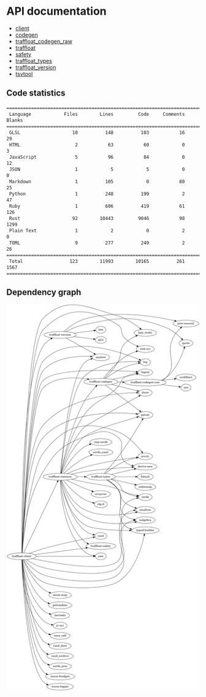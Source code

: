 # API documentation
- [client](./client)
- [codegen](./codegen)
- [traffloat_codegen_raw](./traffloat_codegen_raw)
- [traffloat](./traffloat)
- [safety](./safety)
- [traffloat_types](./traffloat_types)
- [traffloat_version](./traffloat_version)
- [tsvtool](./tsvtool)

## Code statistics
```
===============================================================================
 Language            Files        Lines         Code     Comments       Blanks
===============================================================================
 GLSL                   10          148          103           16           29
 HTML                    2           63           60            0            3
 JavaScript              5           96           84            0           12
 JSON                    1            5            5            0            0
 Markdown                1          105            0           80           25
 Python                  1          248          199            2           47
 Ruby                    1          606          419           61          126
 Rust                   92        10443         9046           98         1299
 Plain Text              1            2            0            2            0
 TOML                    9          277          249            2           26
===============================================================================
 Total                 123        11993        10165          261         1567
===============================================================================
```

## Dependency graph
![](./depgraph.png)
